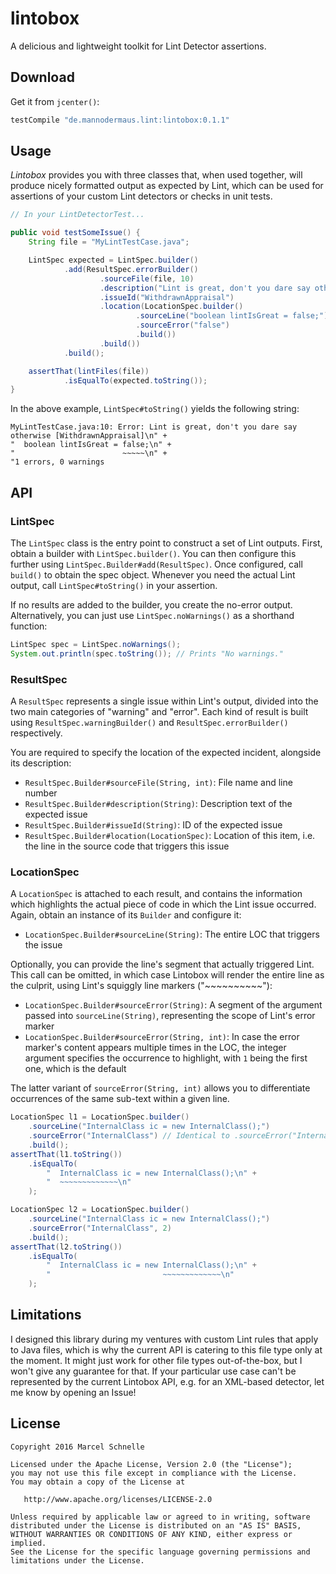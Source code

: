 # lintobox

A delicious and lightweight toolkit for Lint Detector assertions.

## Download

Get it from `jcenter()`:

```groovy
testCompile "de.mannodermaus.lint:lintobox:0.1.1"
```

## Usage

*Lintobox* provides you with three classes that, when used together, will produce nicely formatted output as expected by Lint, which can be used for assertions of your custom Lint detectors or checks in unit tests.

```java
// In your LintDetectorTest...

public void testSomeIssue() {
    String file = "MyLintTestCase.java";

    LintSpec expected = LintSpec.builder()
            .add(ResultSpec.errorBuilder()
                    .sourceFile(file, 10)
                    .description("Lint is great, don't you dare say otherwise")
                    .issueId("WithdrawnAppraisal")
                    .location(LocationSpec.builder()
                            .sourceLine("boolean lintIsGreat = false;")
                            .sourceError("false")
                            .build())
                    .build())
            .build();

    assertThat(lintFiles(file))
            .isEqualTo(expected.toString());
}
```

In the above example, `LintSpec#toString()` yields the following string:

```
MyLintTestCase.java:10: Error: Lint is great, don't you dare say otherwise [WithdrawnAppraisal]\n" +
"  boolean lintIsGreat = false;\n" +
"                        ~~~~~\n" +
"1 errors, 0 warnings
```

## API

### LintSpec

The `LintSpec` class is the entry point to construct a set of Lint outputs. First, obtain a builder with `LintSpec.builder()`. You can then configure this further using `LintSpec.Builder#add(ResultSpec)`. Once configured, call `build()` to obtain the spec object. Whenever you need the actual Lint output, call `LintSpec#toString()` in your assertion.

If no results are added to the builder, you create the no-error output. Alternatively, you can just use `LintSpec.noWarnings()` as a shorthand function:

```java
LintSpec spec = LintSpec.noWarnings();
System.out.println(spec.toString()); // Prints "No warnings."
```

### ResultSpec

A `ResultSpec` represents a single issue within Lint's output, divided into the two main categories of "warning" and "error". Each kind of result is built using `ResultSpec.warningBuilder()` and `ResultSpec.errorBuilder()` respectively.

You are required to specify the location of the expected incident, alongside its description:

* `ResultSpec.Builder#sourceFile(String, int)`: File name and line number
* `ResultSpec.Builder#description(String)`: Description text of the expected issue
* `ResultSpec.Builder#issueId(String)`: ID of the expected issue
* `ResultSpec.Builder#location(LocationSpec)`: Location of this item, i.e. the line in the source code that triggers this issue

### LocationSpec

A `LocationSpec` is attached to each result, and contains the information which highlights the actual piece of code in which the Lint issue occurred. Again, obtain an instance of its `Builder` and configure it:

* `LocationSpec.Builder#sourceLine(String)`: The entire LOC that triggers the issue

Optionally, you can provide the line's segment that actually triggered Lint. This call can be omitted, in which case Lintobox will render the entire line as the culprit, using Lint's squiggly line markers ("~~~~~~~~~~"):

* `LocationSpec.Builder#sourceError(String)`: A segment of the argument passed into `sourceLine(String)`, representing the scope of Lint's error marker
* `LocationSpec.Builder#sourceError(String, int)`: In case the error marker's content appears multiple times in the LOC, the integer argument specifies the occurrence to highlight, with `1` being the first one, which is the default

The latter variant of `sourceError(String, int)` allows you to differentiate occurrences of the same sub-text within a given line.

```java
LocationSpec l1 = LocationSpec.builder()
    .sourceLine("InternalClass ic = new InternalClass();")
    .sourceError("InternalClass") // Identical to .sourceError("InternalClass", 1)
    .build();
assertThat(l1.toString())
    .isEqualTo(
        "  InternalClass ic = new InternalClass();\n" +
        "  ~~~~~~~~~~~~~\n"
    );

LocationSpec l2 = LocationSpec.builder()
    .sourceLine("InternalClass ic = new InternalClass();")
    .sourceError("InternalClass", 2)
    .build();
assertThat(l2.toString())
    .isEqualTo(
        "  InternalClass ic = new InternalClass();\n" +
        "                         ~~~~~~~~~~~~~\n"
    );
```

## Limitations

I designed this library during my ventures with custom Lint rules that apply to Java files, which is why the current API is catering to this file type only at the moment. It might just work for other file types out-of-the-box, but I won't give any guarantee for that. If your particular use case can't be represented by the current Lintobox API, e.g. for an XML-based detector, let me know by opening an Issue!

## License

	Copyright 2016 Marcel Schnelle

	Licensed under the Apache License, Version 2.0 (the "License");
	you may not use this file except in compliance with the License.
	You may obtain a copy of the License at

	   http://www.apache.org/licenses/LICENSE-2.0

	Unless required by applicable law or agreed to in writing, software
	distributed under the License is distributed on an "AS IS" BASIS,
	WITHOUT WARRANTIES OR CONDITIONS OF ANY KIND, either express or implied.
	See the License for the specific language governing permissions and
	limitations under the License.
